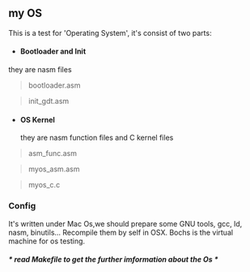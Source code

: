 ## my OS

This is a test for 'Operating System', it's consist of two parts:

 * ####  Bootloader and Init

  they are  nasm files

> bootloader.asm

> init_gdt.asm


 * ####  OS Kernel

   they are nasm function files and C kernel files

> asm_func.asm

> myos_asm.asm

> myos_c.c

### Config
 It's written under Mac Os,we should prepare some GNU tools, 
 gcc, ld, nasm, binutils... Recompile them by self in OSX.
 Bochs is the virtual machine for os testing.

#####  * read Makefile to get the further imformation about the Os *

